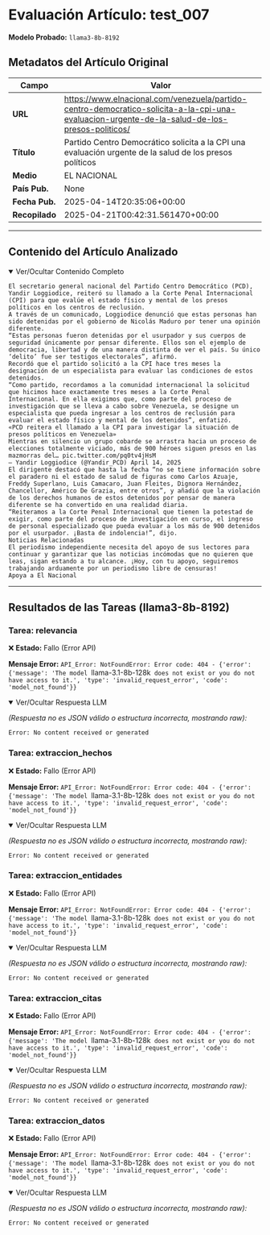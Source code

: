 # Evaluación Artículo: test_007
**Modelo Probado:** `llama3-8b-8192`

## Metadatos del Artículo Original

| Campo          | Valor                                      |
|----------------|--------------------------------------------|
| **URL**        | https://www.elnacional.com/venezuela/partido-centro-democratico-solicita-a-la-cpi-una-evaluacion-urgente-de-la-salud-de-los-presos-politicos/           |
| **Título**     | Partido Centro Democrático solicita a la CPI una evaluación urgente de la salud de los presos políticos       |
| **Medio**      | EL NACIONAL         |
| **País Pub.**  | None |
| **Fecha Pub.** | 2025-04-14T20:35:06+00:00 |
| **Recopilado** | 2025-04-21T00:42:31.561470+00:00 |

---

## Contenido del Artículo Analizado

<details open>
<summary>Ver/Ocultar Contenido Completo</summary>

```text
El secretario general nacional del Partido Centro Democrático (PCD), Yandir Loggiodice, reiteró su llamado a la Corte Penal Internacional (CPI) para que evalúe el estado físico y mental de los presos políticos en los centros de reclusión.
A través de un comunicado, Loggiodice denunció que estas personas han sido detenidas por el gobierno de Nicolás Maduro por tener una opinión diferente.
“Estas personas fueron detenidas por el usurpador y sus cuerpos de seguridad únicamente por pensar diferente. Ellos son el ejemplo de democracia, libertad y de una manera distinta de ver el país. Su único ‘delito’ fue ser testigos electorales”, afirmó.
Recordó que el partido solicitó a la CPI hace tres meses la designación de un especialista para evaluar las condiciones de estos detenidos.
“Como partido, recordamos a la comunidad internacional la solicitud que hicimos hace exactamente tres meses a la Corte Penal Internacional. En ella exigimos que, como parte del proceso de investigación que se lleva a cabo sobre Venezuela, se designe un especialista que pueda ingresar a los centros de reclusión para evaluar el estado físico y mental de los detenidos”, enfatizó.
«PCD reitera el llamado a la CPI para investigar la situación de presos políticos en Venezuela»
Mientras en silencio un grupo cobarde se arrastra hacia un proceso de elecciones totalmente viciado, más de 900 héroes siguen presos en las mazmorras del… pic.twitter.com/pq0tv4jHsM
— Yandir Loggiodice (@Yandir_PCD) April 14, 2025
El dirigente destacó que hasta la fecha “no se tiene información sobre el paradero ni el estado de salud de figuras como Carlos Azuaje, Freddy Superlano, Luis Camacaro, Juan Fleites, Dignora Hernández, Chancellor, Américo De Grazia, entre otros”, y añadió que la violación de los derechos humanos de estos detenidos por pensar de manera diferente se ha convertido en una realidad diaria.
“Reiteramos a la Corte Penal Internacional que tienen la potestad de exigir, como parte del proceso de investigación en curso, el ingreso de personal especializado que pueda evaluar a los más de 900 detenidos por el usurpador. ¡Basta de indolencia!”, dijo.
Noticias Relacionadas
El periodismo independiente necesita del apoyo de sus lectores para continuar y garantizar que las noticias incómodas que no quieren que leas, sigan estando a tu alcance. ¡Hoy, con tu apoyo, seguiremos trabajando arduamente por un periodismo libre de censuras!
Apoya a El Nacional
```
</details>

---

## Resultados de las Tareas (llama3-8b-8192)

### Tarea: relevancia

❌ **Estado:** Fallo (Error API)

   **Mensaje Error:** `API_Error: NotFoundError: Error code: 404 - {'error': {'message': 'The model `llama-3.1-8b-128k` does not exist or you do not have access to it.', 'type': 'invalid_request_error', 'code': 'model_not_found'}}`


<details open>
<summary>Ver/Ocultar Respuesta LLM</summary>

_(Respuesta no es JSON válido o estructura incorrecta, mostrando raw):_
```
Error: No content received or generated
```
</details>


### Tarea: extraccion_hechos

❌ **Estado:** Fallo (Error API)

   **Mensaje Error:** `API_Error: NotFoundError: Error code: 404 - {'error': {'message': 'The model `llama-3.1-8b-128k` does not exist or you do not have access to it.', 'type': 'invalid_request_error', 'code': 'model_not_found'}}`


<details open>
<summary>Ver/Ocultar Respuesta LLM</summary>

_(Respuesta no es JSON válido o estructura incorrecta, mostrando raw):_
```
Error: No content received or generated
```
</details>


### Tarea: extraccion_entidades

❌ **Estado:** Fallo (Error API)

   **Mensaje Error:** `API_Error: NotFoundError: Error code: 404 - {'error': {'message': 'The model `llama-3.1-8b-128k` does not exist or you do not have access to it.', 'type': 'invalid_request_error', 'code': 'model_not_found'}}`


<details open>
<summary>Ver/Ocultar Respuesta LLM</summary>

_(Respuesta no es JSON válido o estructura incorrecta, mostrando raw):_
```
Error: No content received or generated
```
</details>


### Tarea: extraccion_citas

❌ **Estado:** Fallo (Error API)

   **Mensaje Error:** `API_Error: NotFoundError: Error code: 404 - {'error': {'message': 'The model `llama-3.1-8b-128k` does not exist or you do not have access to it.', 'type': 'invalid_request_error', 'code': 'model_not_found'}}`


<details open>
<summary>Ver/Ocultar Respuesta LLM</summary>

_(Respuesta no es JSON válido o estructura incorrecta, mostrando raw):_
```
Error: No content received or generated
```
</details>


### Tarea: extraccion_datos

❌ **Estado:** Fallo (Error API)

   **Mensaje Error:** `API_Error: NotFoundError: Error code: 404 - {'error': {'message': 'The model `llama-3.1-8b-128k` does not exist or you do not have access to it.', 'type': 'invalid_request_error', 'code': 'model_not_found'}}`


<details open>
<summary>Ver/Ocultar Respuesta LLM</summary>

_(Respuesta no es JSON válido o estructura incorrecta, mostrando raw):_
```
Error: No content received or generated
```
</details>
